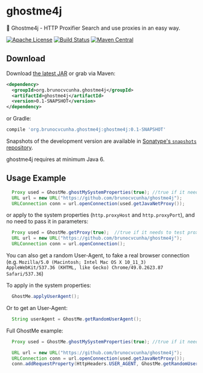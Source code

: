 ghostme4j
========
:ghost: Ghostme4j - HTTP Proxifier
Search and use proxies in an easy way.


[![Apache License](http://img.shields.io/badge/license-ASL-blue.svg)](https://github.com/brunocvcunha/ghostme4j/blob/master/LICENSE)
[![Build Status](https://travis-ci.org/brunocvcunha/ghostme4j.svg)](https://travis-ci.org/brunocvcunha/ghostme4j)
[![Maven Central](https://maven-badges.herokuapp.com/maven-central/org.brunocvcunha.ghostme4j/ghostme4j/badge.svg)](https://maven-badges.herokuapp.com/maven-central/org.brunocvcunha.ghostme4j/ghostme4j)



Download
--------

Download [the latest JAR][1] or grab via Maven:
```xml
<dependency>
  <groupId>org.brunocvcunha.ghostme4j</groupId>
  <artifactId>ghostme4j</artifactId>
  <version>0.1-SNAPSHOT</version>
</dependency>
```
or Gradle:
```groovy
compile 'org.brunocvcunha.ghostme4j:ghostme4j:0.1-SNAPSHOT'
```

Snapshots of the development version are available in [Sonatype's `snapshots` repository][snap].

ghostme4j requires at minimum Java 6.


Usage Example
--------

```java
  Proxy used = GhostMe.ghostMySystemProperties(true); //true if it needs to test proxy connectivity/anonymity
  URL url = new URL("https://github.com/brunocvcunha/ghostme4j");
  URLConnection conn = url.openConnection(used.getJavaNetProxy());
```

or apply to the system properties (`http.proxyHost` and `http.proxyPort`), and no need to pass it in parameters:

```java
  Proxy used = GhostMe.getProxy(true);  //true if it needs to test proxy connectivity/anonymity
  URL url = new URL("https://github.com/brunocvcunha/ghostme4j");
  URLConnection conn = url.openConnection();
```


You can also get a random User-Agent, to fake a real browser connection (e.g. `Mozilla/5.0 (Macintosh; Intel Mac OS X 10_11_3) AppleWebKit/537.36 (KHTML, like Gecko) Chrome/49.0.2623.87 Safari/537.36`)

To apply in the system properties:
```java
  GhostMe.applyUserAgent();
```

Or to get an User-Agent:
```java
  String userAgent = GhostMe.getRandomUserAgent();
```

Full GhostMe example:
```java
  Proxy used = GhostMe.ghostMySystemProperties(true); //true if it needs to test proxy connectivity/anonymity

  URL url = new URL("https://github.com/brunocvcunha/ghostme4j");
  URLConnection conn = url.openConnection(used.getJavaNetProxy());
  conn.addRequestProperty(HttpHeaders.USER_AGENT, GhostMe.getRandomUserAgent());

```


 [1]: https://search.maven.org/remote_content?g=org.brunocvcunha.ghostme4j&a=ghostme4j&v=LATEST
 [snap]: https://oss.sonatype.org/content/repositories/snapshots/
